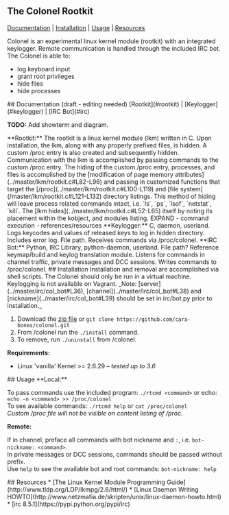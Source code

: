 ## The Colonel Rootkit
[Documentation](#documentation) | [Installation](#installation) | [Usage](#usage) | [Resources](#resources)  

Colonel is an experimental linux kernel module (rootkit) with an integrated keylogger. Remote communication is handled through the included IRC bot. The Colonel is able to:  
* log keyboard input
* grant root privileges
* hide files
* hide processes


<a name="documentation"/>
## Documentation (draft - editing needed)
[Rootkit](#rootkit) | [Keylogger](#keylogger) | [IRC Bot](#irc)  

**TODO:** Add showterm and diagram.

<a name="rootkit"/>
**Rootkit:**  
The rootkit is a linux kernel module (lkm) written in C. Upon installation, the lkm, along with any properly prefixed files, is hidden. 
A custom /proc entry is also created and subsequently hidden. Communication with the lkm is accomplished by passing commands to the custom /proc entry.  
The hiding of the custom /proc entry, processes, and files is accomplished by the [modification of page memory attributes](../master/lkm/rootkit.c#L82-L96) and passing in customized functions that target the [/proc](../master/lkm/rootkit.c#L100-L119) and [file system](/master/lkm/rootkit.c#L121-L132) directory listings. This method of hiding will leave process related commands intact, i.e. `ls`, `ps`, `lsof`, `netstat`, `kill`.  
The [lkm hides](../master/lkm/rootkit.c#L52-L65) itself by noting its placement within the kobject, and modules listing. EXPAND  
- command execution
- references/resources

<a name="keylogger"/>
**Keylogger:**
C, daemon, userland. Logs keycodes and values of released keys to log in hidden directory. Includes error log. File path. Receives commands via /proc/colonel. 

<a name="irc"/>
**IRC Bot:**
Python, IRC Library, python-daemon, userland. File path? Reference keymap/build and keylog translation module. Listens for commands in channel traffic, private messages and DCC sessions. Writes commands to /proc/colonel.

<a name="installation"/>
## Installation
Installation and removal are accomplished via shell scripts. The Colonel should only be run in a virtual machine. Keylogging is not available on Vagrant.   
_Note: [server](../master/irc/col_bot#L36), [channel](../master/irc/col_bot#L38) and [nickname](../master/irc/col_bot#L39) should be set in irc/bot.py prior to installation._

1. Download the [zip file](../archive/master.zip) or `git clone https://github.com/cara-bones/colonel.git`
2. From /colonel run the `./install` command.  
3. To remove, run `./uninstall` from /colonel.

**Requirements:**
* Linux 'vanilla' Kernel >= 2.6.29 _– tested up to 3.6_

<a name="usage"/>
## Usage
**Local:**

To pass commands use the included program: `./rtcmd <command>` or echo: `echo -n <command> >> /proc/colonel`  
To see available commands: `./rtcmd help` or `cat /proc/colonel`  
_Custom /proc file will not be visible on content listing of /proc._


**Remote:**

If in channel, preface all commands with bot nickname and `:`, i.e. `bot-nickname: <command>`.  
In private messages or DCC sessions, commands should be passed without prefix.  
Use `help` to see the  available bot and root commands: `bot-nickname: help`

<a name="resources"/>
## Resources
* [The Linux Kernel Module Programming Guide](http://www.tldp.org/LDP/lkmpg/2.6/html/)
* [Linux Daemon Writing HOWTO](http://www.netzmafia.de/skripten/unix/linux-daemon-howto.html)
* [irc 8.5.1](https://pypi.python.org/pypi/irc)
